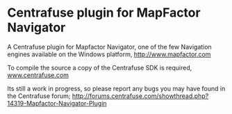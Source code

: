 # Centrafuse plugin for MapFactor Navigator

A Centrafuse plugin for Mapfactor Navigator, one of the few Navigation engines available on the Windows platform, http://www.mapfactor.com

To compile the source a copy of the Centrafuse SDK is required, www.centrafuse.com

Its still a work in progress, so please report any bugs you may have found in the Centrafuse forum; http://forums.centrafuse.com/showthread.php?14319-Mapfactor-Navigator-Plugin
